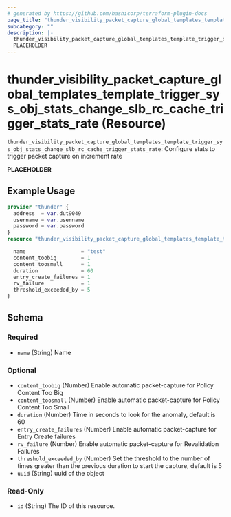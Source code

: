 ```yaml
---
# generated by https://github.com/hashicorp/terraform-plugin-docs
page_title: "thunder_visibility_packet_capture_global_templates_template_trigger_sys_obj_stats_change_slb_rc_cache_trigger_stats_rate Resource - terraform-provider-thunder"
subcategory: ""
description: |-
  thunder_visibility_packet_capture_global_templates_template_trigger_sys_obj_stats_change_slb_rc_cache_trigger_stats_rate: Configure stats to trigger packet capture on increment rate
  PLACEHOLDER
---
```


# thunder_visibility_packet_capture_global_templates_template_trigger_sys_obj_stats_change_slb_rc_cache_trigger_stats_rate (Resource)

`thunder_visibility_packet_capture_global_templates_template_trigger_sys_obj_stats_change_slb_rc_cache_trigger_stats_rate`: Configure stats to trigger packet capture on increment rate

__PLACEHOLDER__

## Example Usage

```terraform
provider "thunder" {
  address  = var.dut9049
  username = var.username
  password = var.password
}
resource "thunder_visibility_packet_capture_global_templates_template_trigger_sys_obj_stats_change_slb_rc_cache_trigger_stats_rate" "thunder_visibility_packet_capture_global_templates_template_trigger_sys_obj_stats_change_slb_rc_cache_trigger_stats_rate" {

  name                  = "test"
  content_toobig        = 1
  content_toosmall      = 1
  duration              = 60
  entry_create_failures = 1
  rv_failure            = 1
  threshold_exceeded_by = 5
}
```

<!-- schema generated by tfplugindocs -->
## Schema

### Required

- `name` (String) Name

### Optional

- `content_toobig` (Number) Enable automatic packet-capture for Policy Content Too Big
- `content_toosmall` (Number) Enable automatic packet-capture for Policy Content Too Small
- `duration` (Number) Time in seconds to look for the anomaly, default is 60
- `entry_create_failures` (Number) Enable automatic packet-capture for Entry Create failures
- `rv_failure` (Number) Enable automatic packet-capture for Revalidation Failures
- `threshold_exceeded_by` (Number) Set the threshold to the number of times greater than the previous duration to start the capture, default is 5
- `uuid` (String) uuid of the object

### Read-Only

- `id` (String) The ID of this resource.


